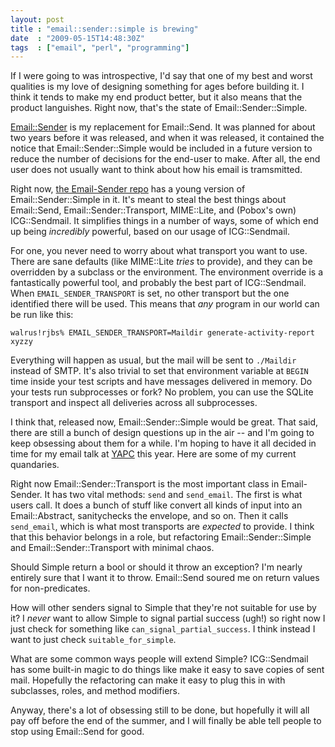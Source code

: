 ```yaml
---
layout: post
title : "email::sender::simple is brewing"
date  : "2009-05-15T14:48:30Z"
tags  : ["email", "perl", "programming"]
---
```

If I were going to was introspective, I'd say that one of my best and worst
qualities is my love of designing something for ages before building it.  I
think it tends to make my end product better, but it also means that the
product languishes.  Right now, that's the state of Email::Sender::Simple.

[Email::Sender](http://search.cpan.org/dist/Email-Sender/) is my replacement
for Email::Send.  It was planned for about two years before it was released,
and when it was released, it contained the notice that Email::Sender::Simple
would be included in a future version to reduce the number of decisions for the
end-user to make.  After all, the end user does not usually want to think about
how his email is tramsmitted.

Right now, [the Email-Sender repo](http://github.com/rjbs/email-sender/) has a
young version of Email::Sender::Simple in it.  It's meant to steal the best
things about Email::Send, Email::Sender::Transport, MIME::Lite, and (Pobox's
own) ICG::Sendmail.  It simplifies things in a number of ways, some of which
end up being *incredibly* powerful, based on our usage of ICG::Sendmail.

For one, you never need to worry about what transport you want to use.  There
are sane defaults (like MIME::Lite *tries* to provide), and they can be
overridden by a subclass or the environment.  The environment override is a
fantastically powerful tool, and probably the best part of ICG::Sendmail.  When
`EMAIL_SENDER_TRANSPORT` is set, no other transport but the one identified
there will be used.  This means that *any* program in our world can be run like
this:

    walrus!rjbs% EMAIL_SENDER_TRANSPORT=Maildir generate-activity-report xyzzy

Everything will happen as usual, but the mail will be sent to `./Maildir`
instead of SMTP.  It's also trivial to set that environment variable at `BEGIN`
time inside your test scripts and have messages delivered in memory.  Do your
tests run subprocesses or fork?  No problem, you can use the SQLite transport
and inspect all deliveries across all subprocesses.

I think that, released now, Email::Sender::Simple would be great.  That said,
there are still a bunch of design questions up in the air -- and I'm going to
keep obsessing about them for a while.  I'm hoping to have it all decided in
time for my email talk at [YAPC](http://yapc10.com/) this year.  Here are some
of my current quandaries.

Right now Email::Sender::Transport is the most important class in Email-Sender.
It has two vital methods: `send` and `send_email`.  The first is what users
call.  It does a bunch of stuff like convert all kinds of input into an
Email::Abstract, sanitychecks the envelope, and so on.  Then it calls
`send_email`, which is what most transports are *expected* to provide.  I think
that this behavior belongs in a role, but refactoring Email::Sender::Simple
and Email::Sender::Transport with minimal chaos.

Should Simple return a bool or should it throw an exception?  I'm nearly
entirely sure that I want it to throw.  Email::Send soured me on return values
for non-predicates.

How will other senders signal to Simple that they're not suitable for use by
it?  I *never* want to allow Simple to signal partial success (ugh!) so right
now I just check for something like `can_signal_partial_success`.  I think
instead I want to just check `suitable_for_simple`.

What are some common ways people will extend Simple?  ICG::Sendmail has some
built-in magic to do things like make it easy to save copies of sent mail.
Hopefully the refactoring can make it easy to plug this in with subclasses,
roles, and method modifiers.

Anyway, there's a lot of obsessing still to be done, but hopefully it will all
pay off before the end of the summer, and I will finally be able tell people to
stop using Email::Send for good.


